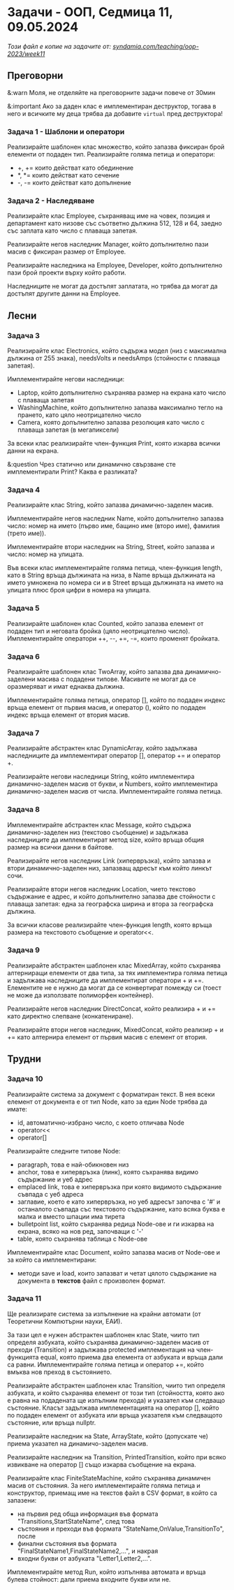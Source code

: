 # Задачи - ООП, Седмица 11, 09.05.2024

*Този файл е копие на задачите от: [syndamia.com/teaching/oop-2023/week11](https://syndamia.com/teaching/oop-2023/week11)*

## Преговорни

&:warn Моля, не отделяйте на преговорните задачи повече от 30мин

&:important Ако за даден клас е имплементиран деструктор, тогава в него и всичките му деца трябва да добавите `virtual` пред деструктора!

### Задача 1 - Шаблони и оператори

Реализирайте шаблонен клас множество, който запазва фиксиран брой елементи от подаден тип.
Реализирайте голяма петица и оператори:

- +, += които действат като обединение
- \*, \*= които действат като сечение
- -, -= които действат като допълнение

### Задача 2 - Наследяване

Реализирайте клас Employee, съхраняващ име на човек, позиция и департамент като низове със съответно дължина 512, 128 и 64, заедно със заплата като число с плаваща запетая.

Реализирайте негов наследник Manager, който допълнително пази масив с фиксиран размер от Employee.

Реализирайте наследника на Employee, Developer, който допълнително пази брой проекти върху който работи.

Наследниците не могат да достъпят заплатата, но трябва да могат да достъпят другите данни на Employee.

## Лесни

### Задача 3

<!-- Динамично свързване, Inherit 3 -->

Реализирайте клас Electronics, който съдържа модел (низ с максимална дължина от 255 знака), needsVolts и needsAmps (стойности с плаваща запетая).

Имплементирайте негови наследници:

- Laptop, който допълнително съхранява размер на екрана като число с плаваща запетая
- WashingMachine, който допълнително запазва максимално тегло на прането, като цяло неотрицателно число
- Camera, която допълнително запазва резолюция като число с плаваща запетая (в мегапиксели)

За всеки клас реализирайте член-функция Print, която изкарва всички данни на екрана.

&:question Чрез статично или динамично свързване сте имплементирали Print? Каква е разликата?

### Задача 4

<!-- Dynamic linking, Inherit 2 -->

Реализирайте клас String, който запазва динамично-заделен масив.

Имплементирайте негов наследник Name, който допълнително запазва число: номер на името (първо име, бащино име (второ име), фамилия (трето име)).

Имплементирайте втори наследник на String, Street, който запазва и число: номер на улицата.

Във всеки клас имплементирайте голяма петица, член-функция length, като в String връща дължината на низа, в Name връща дължината на името умножена по номера си и в Street връща дължината на името на улицата плюс броя цифри в номера на улицата.

### Задача 5

<!-- Templates 1 type -->

Реализирайте шаблонен клас Counted, който запазва елемент от подаден тип и неговата бройка (цяло неотрицателно число).
Имплементирайте оператори ++, --, +=, -=, които променят бройката.

### Задача 6

<!-- Templates 2 types -->

Реализирайте шаблонен клас TwoArray, който запазва два динамично-заделени масива с подадени типове.
Масивите не могат да се оразмеряват и имат еднаква дължина.

Имплементирайте голяма петица, оператор [], който по подаден индекс връща елемент от първия масив, и оператор (), който по подаден индекс връща елемент от втория масив.

### Задача 7

<!-- Abstract class -->

Реализирайте абстрактен клас DynamicArray, който задължава наследниците да имплементират оператор [], оператор += и оператор +.

Реализирайте негови наследници String, който имплементира динамично-заделен масив от букви, и Numbers, който имплементира динамично-заделен масив от числа.
Имплементирайте голяма петица.

### Задача 8

<!-- Abstract class -->

Имплементирайте абстрактен клас Message, който съдържа динамично-заделен низ (текстово съобщение) и задължава наследниците да имплементират метод size, който връща общия размер на всички данни в байтове.

Реализирайте негов наследник Link (хипервръзка), който запазва и втори динамично-заделен низ, запазващ адресът към който линкът сочи.

Реализирайте втори негов наследник Location, чието текстово съдържание е адрес, и който допълнително запазва две стойности с плаваща запетая: една за географска ширина и втора за географска дължина.

За всички класове реализирайте член-функция length, която връща размера на текстовото съобщение и operator<<.

### Задача 9

Реализирайте абстрактен шаблонен клас MixedArray, който съхранява алтерниращи елементи от два типа, за тях имплементира голяма петица и задължава наследниците да имплементират оператори + и +=.
Елементите не е нужно да могат да се конвертират помежду си (тоест не може да използвате полиморфен контейнер).

Реализирайте негов наследник DirectConcat, който реализира + и += като директно слепване (конкатениране).

Реализирайте втори негов наследник, MixedConcat, който реализир + и += като алтернира елемент от първия масив с елемент от втория.

## Трудни

### Задача 10

Реализирайте система за документ с форматиран текст.
В нея всеки елемент от документа е от тип Node, като за един Node трябва да имате:

- id, автоматично-избрано число, с което отличава Node
- operator<<
- operator[]

Реализирайте следните типове Node:

- paragraph, това е най-обикновен низ
- anchor, това е хипервръзка (линк), която съхранява видимо съдържание и уеб адрес
- emplaced link, това е хипервръзка при която видимото съдържание съвпада с уеб адреса
- заглавие, което е като хипервръзка, но уеб адресът започва с '#' и останалото съвпада със текстовото съдържание, като всяка буква е малка и вместо шпации има тирета
- bulletpoint list, който съхранява редица Node-ове и ги изкарва на екрана, всяко на нов ред, започващи с '-'
- table, която съхранява таблица с Node-ове

Имплементирайте клас Document, който запазва масив от Node-ове и за който са имплементирани:

- методи save и load, които запазват и четат цялото съдържание на документа в **текстов** файл с произволен формат.

### Задача 11

Ще реализирате система за изпълнение на крайни автомати (от Теоретични Компютърни науки, ЕАИ).

За тази цел е нужен абстрактен шаблонен клас State, чиито тип определя азбуката, който съхранява динамично-заделен масив от преходи (Transition) и задължава protected имплементация на член-функцията equal, която приема два елемента от азбуката и връща дали са равни.
Имплементирайте голяма петица и оператор +=, който вмъква нов преход в състоянието.

Реализирайте абстрактен шаблонен клас Transition, чиито тип определя азбуката, и който съхранява елемент от този тип (стойността, която ако е равна на подадената ще изпълним прехода) и указател към следващо състояние.
Класът задължава имплементацията на оператор [], който по подаден елемент от азбуката или връща указателя към следващото състояние, или връща nullptr.

Реализирайте наследник на State, ArrayState, който (допускате че) приема указател на динамичо-заделен масив.

Реализирайте наследник на Transition, PrintedTransition, който при всяко извикване на оператор [] също изкарва съобщение на екрана.

Реализирайте клас FiniteStateMachine, който съхранява динамичен масив от състояния.
За него имплементирайте голяма петица и конструктор, приемащ име на текстов файл в CSV формат, в който са запазени:

- на първия ред обща информация във формата "Transitions,StartStateName", след това
- състояния и преходи във формата "StateName,OnValue,TransitionTo", после
- финални състояния във формата "FinalStateName1,FinalStateName2,...", и накрая
- входни букви от азбуката "Letter1,Letter2,...".

Имплементирайте метод Run, който изпълнява автомата и връща булева стойност: дали приема входните букви или не.
